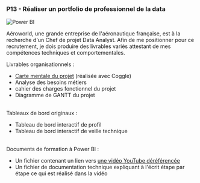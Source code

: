 ### P13 - Réaliser un portfolio de professionnel de la data
![Power BI](https://img.icons8.com/color/48/000000/power-bi.png)  

Aéroworld, une grande entreprise de l'aéronautique française, est à la recherche d'un Chef de projet Data Analyst. Afin de me positionner pour ce recrutement, je dois produire des livrables variés attestant de mes compétences techniques et comportementales.

Livrables organisationnels :  
- [Carte mentale du projet](https://coggle.it/diagram/aNzrtOou00ZX-nZZ/t/nicolas-pautet-carte-mentale-projet-portfolio-data-analyst) (réalisée avec Coggle)
- Analyse des besoins métiers
- cahier des charges fonctionnel du projet
- Diagramme de GANTT du projet<br><br>

Tableaux de bord originaux :
- Tableau de bord interactif de profil
- Tableau de bord interactif de veille technique<br><br>

Documents de formation à Power BI :
- Un fichier contenant un lien vers [une vidéo YouTube déréférencée](https://youtu.be/4mF6he7LGLQ?si=_2KhngDP0KpwU69d)
- Un fichier de documentation technique expliquant à l'écrit étape par étape ce qui est réalisé dans la vidéo
